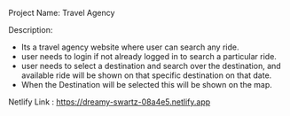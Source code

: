 Project Name: Travel Agency

Description: 

- Its a travel agency website where user can search any ride.
- user needs to login if not already logged in to search a particular ride.
- user needs to select a destination and search over the destination, and available ride will be shown on that specific destination on that date.
- When the Destination will be selected this will be shown on the map.

Netlify Link : https://dreamy-swartz-08a4e5.netlify.app
